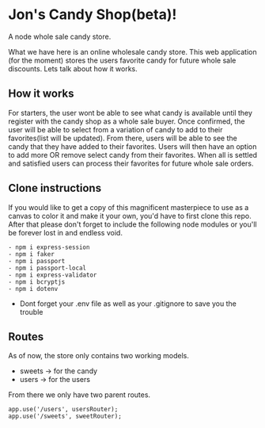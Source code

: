 # Jon's Candy Shop(beta)!
A node whole sale candy store. 

What we have here is an online wholesale candy store. This web application (for the moment) stores the users favorite candy for future whole sale discounts. Lets talk about how it works.

## How it works
For starters, the user wont be able to see what candy is available until they register with the candy shop as a whole sale buyer. Once confirmed, the user will be able to select from a variation of candy to add to their favorites(list will be updated). From there, users will be able to see the candy that they have added to their favorites. Users will then have an option to add more OR remove select candy from their favorites. When all is settled and satisfied users can process their favorites for future whole sale orders.

## Clone instructions
If you would like to get a copy of this magnificent masterpiece to use as a canvas to color it and make it your own, you'd have to first clone this repo. After that please don't forget to include the following node modules or you'll be forever lost in and endless void.
```
- npm i express-session
- npm i faker
- npm i passport
- npm i passport-local
- npm i express-validator
- npm i bcryptjs
- npm i dotenv
```

 * Dont forget your .env file as well as your .gitignore to save you the trouble

## Routes
As of now, the store only contains two working models.
* sweets -> for the candy
* users -> for the users

From there we only have two parent routes.
```
app.use('/users', usersRouter);
app.use('/sweets', sweetRouter);
```